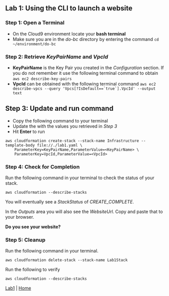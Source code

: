 ## Lab 1: Using the CLI to launch a website

### Step 1: Open a Terminal
- On the Cloud9 environment locate your **bash terminal**
- Make sure you are in the *do-bc* directory by entering the command `cd ~/environment/do-bc`

### Step 2: Retrieve *KeyPairName* and *VpcId*
- **KeyPairName** is the Key Pair you created in the *Configuration* section. If you do not remember it use the following terminal command to obtain
```aws ec2 describe-key-pairs```
- **VpcId** can be obtained with the following terminal command
```aws ec2 describe-vpcs --query 'Vpcs[?IsDefault==`true`].VpcId' --output text```

## Step 3: Update and run command
- Copy the following command to your terminal
- Update the <placeholders> with the values you retrieved in *Step 3*
- Hit **Enter** to run

```
aws cloudformation create-stack --stack-name Infrastructure --template-body file://./lab1.yaml \
    ParameterKey=KeyPairName,ParameterValue=<KeyPairName> \
    ParameterKey=VpcId,ParameterValue=<VpcId>
```
### Step 4: Check for Completion
Run the following command in your terminal to check the status of your stack.
```
aws cloudformation --describe-stacks
```
You will eventually see a *StackStatus* of *CREATE_COMPLETE*.

In the *Outputs* area you will also see the *WebsiteUrl*. Copy and paste that to your browser.

**Do you see your website?**

### Step 5: Cleanup
Run the following command in your terminal.
```
aws cloudformation delete-stack --stack-name Lab1Stack
```
Run the following to verify
```
aws cloudformation --describe-stacks
```

[Lab1](README.md) | [Home](../../README.md)